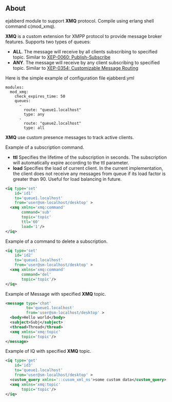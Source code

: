 ## About

ejabberd module to support **XMQ** protocol.
Compile using erlang shell command c(mod_xmq).

**XMQ** is a custom extension for XMPP protocol to provide message broker features.
Supports two types of queues:

- **ALL**. The message will receive by all clients subscribing to specified topic.
  Similar to [XEP-0060: Publish-Subscribe](https://xmpp.org/extensions/xep-0060.html)         
- **ANY**. The message will receive by any client subscribing to specified topic.
  Similar to [XEP-0354: Customizable Message Routing](https://xmpp.org/extensions/xep-0354.html) 


Here is the simple example of configuration file ejabberd.yml
```
modules:
  mod_xmq:
    check_expires_time: 50
    queues:
      - 
        route: "queue1.localhost"
        type: any
      - 
        route: "queue2.localhost"
        type: all
```

**XMQ** use custom presence messages to track active clients.

Example of a subscription command.

- **ttl** Specifies the lifetime of the subscription in seconds.
  The subscription will automatically expire according to the ttl parameter.
- **load** Specifies the load of current client. In the current implementation, the client does not receive any messages from queue if its load factor is greater than 90. Useful for load balancing in future.
```XML
<iq type='set'
    id='id1'
    to='queue1.localhost'
    from='user@sm-localhost/desktop' >
  <xmq xmlns='xmq:command'
       command='sub'
       topic='topic'
       ttl='60'
       load='1'/>
</iq>
```


Example of a command to delete a subscription.
```XML
<iq type='set'
    id='id2'
    to='queue1.localhost'
    from='user@sm-localhost/desktop' >
  <xmq xmlns='xmq:command'
       command='del'
       topic='topic'/>
</iq>
```

Example of Message with specified **XMQ** topic.
```XML
<message type='chat'
         to='queue1.localhost'
         from='user@sm-localhost/desktop' >
  <body>Hello world</body>
  <subject>Subj</subject>
  <thread>Thread</thread>
  <xmq xmlns='xmq:topic'
       topic='topic'/>
</message>
```

Example of IQ with specified **XMQ** topic.
```XML
<iq type='get'
    id='id3'
    to='queue1.localhost'
    from='user@sm-localhost/desktop' >
  <custom_query xmlns='::cusom_xml_ns'>some custom data</custom_query>
  <xmq xmlns='xmq:topic'
       topic='topic'/>
</iq>
```
